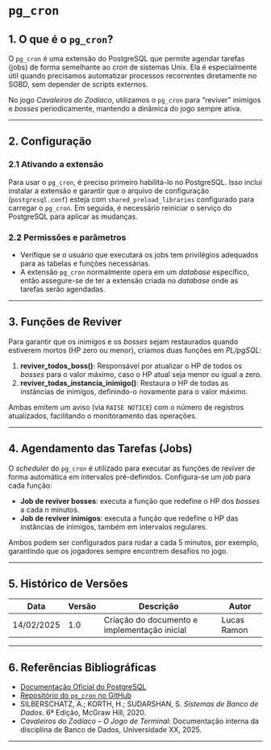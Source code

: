 # `pg_cron`

## 1. O que é o `pg_cron`?
O `pg_cron` é uma extensão do PostgreSQL que permite agendar tarefas (jobs) de forma semelhante ao *cron* de sistemas Unix. Ela é especialmente útil quando precisamos automatizar processos recorrentes diretamente no SGBD, sem depender de scripts externos.

No jogo *Cavaleiros do Zodíaco*, utilizamos o `pg_cron` para “reviver” inimigos e *bosses* periodicamente, mantendo a dinâmica do jogo sempre ativa.

---

## 2. Configuração

### 2.1 Ativando a extensão
Para usar o `pg_cron`, é preciso primeiro habilitá-lo no PostgreSQL. Isso inclui instalar a extensão e garantir que o arquivo de configuração (`postgresql.conf`) esteja com `shared_preload_libraries` configurado para carregar o `pg_cron`. Em seguida, é necessário reiniciar o serviço do PostgreSQL para aplicar as mudanças.

### 2.2 Permissões e parâmetros
- Verifique se o usuário que executará os jobs tem privilégios adequados para as tabelas e funções necessárias.
- A extensão `pg_cron` normalmente opera em um *database* específico, então assegure-se de ter a extensão criada no *database* onde as tarefas serão agendadas.

---

## 3. Funções de Reviver

Para garantir que os inimigos e os *bosses* sejam restaurados quando estiverem mortos (HP zero ou menor), criamos duas funções em *PL/pgSQL*:

1. **reviver_todos_boss()**: Responsável por atualizar o HP de todos os *bosses* para o valor máximo, caso o HP atual seja menor ou igual a zero.  
2. **reviver_todas_instancia_inimigo()**: Restaura o HP de todas as instâncias de inimigos, definindo-o novamente para o valor máximo.

Ambas emitem um aviso (via `RAISE NOTICE`) com o número de registros atualizados, facilitando o monitoramento das operações.

---

## 4. Agendamento das Tarefas (Jobs)

O *scheduler* do `pg_cron` é utilizado para executar as funções de reviver de forma automática em intervalos pré-definidos. Configura-se um *job* para cada função:

- **Job de reviver bosses**: executa a função que redefine o HP dos *bosses* a cada *n* minutos.
- **Job de reviver inimigos**: executa a função que redefine o HP das instâncias de inimigos, também em intervalos regulares.

Ambos podem ser configurados para rodar a cada 5 minutos, por exemplo, garantindo que os jogadores sempre encontrem desafios no jogo.

---

## 5. Histórico de Versões

| Data       | Versão | Descrição                                    | Autor        |
|------------|--------|----------------------------------------------|--------------|
| 14/02/2025 | 1.0    | Criação do documento e implementação inicial | Lucas Ramon  |

---

## 6. Referências Bibliográficas

- [Documentação Oficial do PostgreSQL](https://www.postgresql.org/docs/)
- [Repositório do `pg_cron` no GitHub](https://github.com/citusdata/pg_cron)
- SILBERSCHATZ, A.; KORTH, H.; SUDARSHAN, S. *Sistemas de Banco de Dados*. 6ª Edição, McGraw Hill, 2020.
- *Cavaleiros do Zodíaco – O Jogo de Terminal*: Documentação interna da disciplina de Banco de Dados, Universidade XX, 2025.

---
